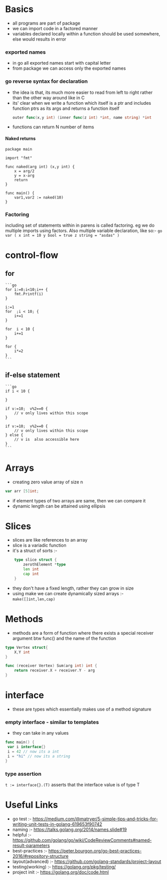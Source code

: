 # Basics
* all programs are part of package
* we can import code in a factored manner
* variables declared locally within a function should be used somewhere, else would results in error
### exported names
* in go all exported names start with capital letter
* from package we can access only the exported names
### go reverse syntax for declaration
* the idea is that, its much more easier to read from left to right rather than the other way around like in C
* its' clear when we write a function which itself is a ptr and includes function ptrs as its args and returns a function itself
	```go
	outer func(x,y int) (inner func(z int) *int, name string) *int
	```
* functions can return N number of items
#### Naked returns
```
package main

import "fmt"

func naked(arg int) (x,y int) {
	x = arg/2 
	y = x-arg
	return
}

func main() {
	var1,var2 := naked(10)
}
```
### Factoring
including set of statements within in parens is called factoring. eg we do multiple imports using factors. Also multiple variable declaration, like so:-
	```go
var (
x int = 10
y bool = true
z string = "asdas"
	)
	```

# control-flow
## for
	```go
	for i:=0;i<10;i++ {
		fmt.Printf(i)
	}

	i:=1
	for  ;i < 10; {
		i+=1
	}

	for  i < 10 {
		i+=1
	}

	for {
		i*=2
	}
	```
## if-else statement
	```go
	if i < 10 {

	}

	if v:=10;  v%2==0 {
		// v only lives within this scope
	}

	if v:=10;  v%2==0 {
		// v only lives within this scope
	} else {
		// v is  also accessible here
	}
	```

# Arrays
* creating zero value array of size n
```go
var arr [5]int;
```
* if element types of two arrays are same, then we can compare it
* dynamic length can be attained using ellipsis

# Slices
* slices are like references to an array
* slice is a variadic function
* it's a struct of sorts :- 
```go
	type slice struct {
		zerothElement *type
		len int
		cap int
	}
```
* they don't have a fixed length, rather they can grow in size
* using make we can create dynamically sized arrays :- `make([]int,len,cap)`

# Methods
* methods are a form of function where there exists a special receiver argument btw func() and the name of the function
```go 
type Vertex struct{
	X,Y int
}

func (receiver Vertex) Sum(arg int) int {
	return receiver.X + receiver.Y - arg
}
```

# interface
* these are types which essentially makes use of a method signature
### empty interface - similar to templates
* they can take in any values
```go
func main() {
 var i interface{}
 i = 42 // now its a int
 i = "hi" // now its a string
}
```
### type assertion
`t := interface{}.(T)` asserts that the interface value is of type T

# Useful Links
* go test :- https://medium.com/@matryer/5-simple-tips-and-tricks-for-writing-unit-tests-in-golang-619653f90742
* naming :- https://talks.golang.org/2014/names.slide#19
* helpful :- https://github.com/golang/go/wiki/CodeReviewComments#named-result-parameters
* best-practices :- https://peter.bourgon.org/go-best-practices-2016/#repository-structure
* layout(advanced) :- https://github.com/golang-standards/project-layout
* testing(working) :- https://golang.org/pkg/testing/
* project init :- https://golang.org/doc/code.html
